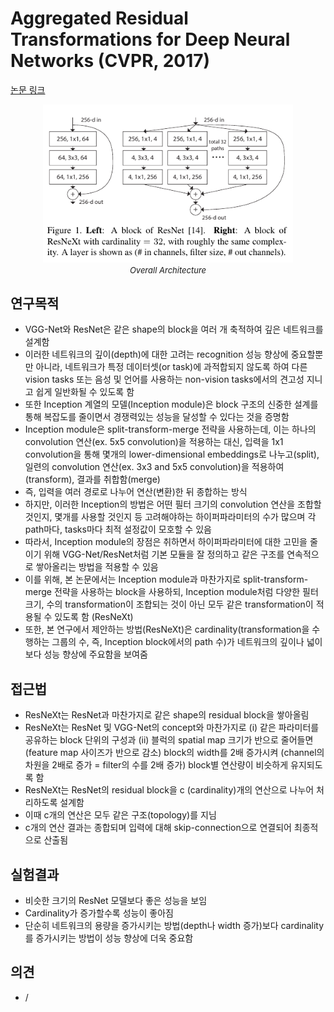 # Aggregated Residual Transformations for Deep Neural Networks (CVPR, 2017)

[논문 링크](https://openaccess.thecvf.com/content_cvpr_2017/html/Xie_Aggregated_Residual_Transformations_CVPR_2017_paper.html)

<p align="center">
    <img width="400" alt='fig1' src="../img/xie2017aggregated.png?raw=true"></br>
    <em><font size=2>Overall Architecture</font></em>
</p>

## 연구목적
- VGG-Net와 ResNet은 같은 shape의 block을 여러 개 축적하여 깊은 네트워크를 설계함
- 이러한 네트워크의 깊이(depth)에 대한 고려는 recognition 성능 향상에 중요할뿐만 아니라, 네트워크가 특정 데이터셋(or task)에 과적합되지 않도록 하여 다른 vision tasks 또는 음성 및 언어를 사용하는 non-vision tasks에서의 견고성 지니고 쉽게 일반화될 수 있도록 함
- 또한 Inception 계열의 모델(Inception module)은 block 구조의 신중한 설계를 통해 복잡도를 줄이면서 경쟁력있는 성능을 달성할 수 있다는 것을 증명함
- Inception module은 split-transform-merge 전략을 사용하는데, 이는 하나의 convolution 연산(ex. 5x5 convolution)을 적용하는 대신, 입력을 1x1 convolution을 통해 몇개의 lower-dimensional embeddings로 나누고(split), 일련의 convolution 연산(ex. 3x3 and 5x5 convolution)을 적용하여(transform), 결과를 취합함(merge)
- 즉, 입력을 여러 경로로 나누어 연산(변환)한 뒤 종합하는 방식
- 하지만, 이러한 Inception의 방법은 어떤 필터 크기의 convolution 연산을 조합할 것인지, 몇개를 사용할 것인지 등 고려해야하는 하이퍼파라미터의 수가 많으며 각 path마다, tasks마다 최적 설정값이 모호할 수 있음
- 따라서, Inception module의 장점은 취하면서 하이퍼파라미터에 대한 고민을 줄이기 위해 VGG-Net/ResNet처럼 기본 모듈을 잘 정의하고 같은 구조를 연속적으로 쌓아올리는 방법을 적용할 수 있음
- 이를 위해, 본 논문에서는 Inception module과 마찬가지로 split-transform-merge 전략을 사용하는 block을 사용하되, Inception module처럼 다양한 필터 크기, 수의 transformation이 조합되는 것이 아닌 모두 같은 transformation이 적용될 수 있도록 함 (ResNeXt)
- 또한, 본 연구에서 제안하는 방법(ResNeXt)은 cardinality(transformation을 수행하는 그룹의 수, 즉, Inception block에서의 path 수)가 네트워크의 깊이나 넓이보다 성능 향상에 주요함을 보여줌

## 접근법
- ResNeXt는 ResNet과 마찬가지로 같은 shape의 residual block을 쌓아올림
- ResNeXt는 ResNet 및 VGG-Net의 concept와 마찬가지로 (i) 같은 파라미터를 공유하는 block 단위의 구성과 (ii) 블럭의 spatial map 크기가 반으로 줄어들면 (feature map 사이즈가 반으로 감소) block의 width를 2배 증가시켜 (channel의 차원을 2배로 증가 = filter의 수를 2배 증가) block별 연산량이 비슷하게 유지되도록 함
- ResNeXt는 ResNet의 residual block을 c (cardinality)개의 연산으로 나누어 처리하도록 설계함
- 이때 c개의 연산은 모두 같은 구조(topology)를 지님
- c개의 연산 결과는 종합되며 입력에 대해 skip-connection으로 연결되어 최종적으로 산출됨

## 실험결과
- 비슷한 크기의 ResNet 모델보다 좋은 성능을 보임
- Cardinality가 증가할수록 성능이 좋아짐
- 단순히 네트워크의 용량을 증가시키는 방법(depth나 width 증가)보다 cardinality를 증가시키는 방법이 성능 향상에 더욱 중요함

## 의견
- /